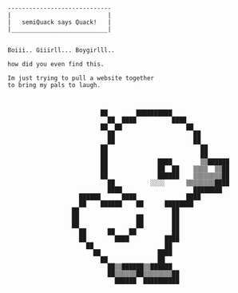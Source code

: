 
	-----------------------------
	|							|
	|	semiQuack says Quack!	|
	|___________________________|
	
	
	Boiii.. Giiirll... Boygirlll..
	
	how did you even find this.
	
	Im just trying to pull a website together 
	to bring my pals to laugh.

	                                                                                        
                                                                                        
                              ██        ██████████                                      
                                ██  ████          ████                                  
                              ██  ██                  ██                                
                                ██                      ██                              
                                ██                      ██                              
                              ██                          ██                            
                              ██                          ██                            
                              ██              ████        ▒▒██████                      
                              ██              ██  ██    ▒▒▒▒  ▒▒██                      
                              ██              ██████    ▒▒▒▒▒▒▒▒██                      
                                ██          ░░░░      ▒▒▒▒▒▒▒▒████                      
                                ████                    ████████                        
                        ██████      ████              ████                              
                        ██    ██████    ██      ████████                                
                      ██                          ██                                    
                      ██                ██        ██                                    
                      ██                ██        ██                                    
                        ██      ██    ██          ██                                    
                        ██        ████          ████                                    
                          ██                    ██                                      
                            ██                ████                                      
                              ██              ██                                        
                                ██▒▒██████▒▒██████                                      
                                ██▒▒▒▒▒▒██▒▒▒▒▒▒▒▒██                                    
                                  ██████  ██████████                                    
                                                                                        
                                                                                        

